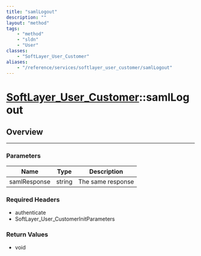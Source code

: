 ```yaml
---
title: "samlLogout"
description: ""
layout: "method"
tags:
    - "method"
    - "sldn"
    - "User"
classes:
    - "SoftLayer_User_Customer"
aliases:
    - "/reference/services/softlayer_user_customer/samlLogout"
---
```

# [SoftLayer_User_Customer](/reference/services/SoftLayer_User_Customer)::samlLogout




## Overview 


-----

### Parameters 
|Name | Type | Description |
| --- | --- | --- |
|samlResponse| string| The same response|


### Required Headers
* authenticate
* SoftLayer_User_CustomerInitParameters


### Return Values
* void




